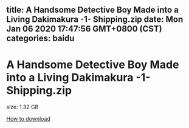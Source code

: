
title: A Handsome Detective Boy Made into a Living Dakimakura -1- Shipping.zip
date: Mon Jan 06 2020 17:47:56 GMT+0800 (CST)    
categories: baidu
---

# A Handsome Detective Boy Made into a Living Dakimakura -1- Shipping.zip
size: 1.32 GB
 
 

[How to download](https://bpcam.bemobtrk.com/go/2ceec3aa-1ca2-46d6-b9ff-aaa5c184517c?jno=2)